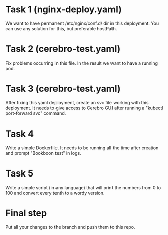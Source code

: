 # Task 1 (nginx-deploy.yaml)

We want to have permanent /etc/nginx/conf.d/ dir in this deployment. You can use any solution for this, but preferable hostPath.

# Task 2 (cerebro-test.yaml)

Fix problems occurring in this file. In the result we want to have a running pod.

# Task 3 (cerebro-test.yaml)

After fixing this yaml deployment, create an svc file working with this deployment. It needs to give access to Cerebro GUI after running a "kubectl port-forward svc" command.

# Task 4

Write a simple Dockerfile. It needs to be running all the time after creation and prompt "Bookboon test" in logs.

# Task 5

Write a simple script (in any language) that will print the numbers from 0 to 100 and convert every tenth to a wordy version.

# Final step

Put all your changes to the branch and push them to this repo.
